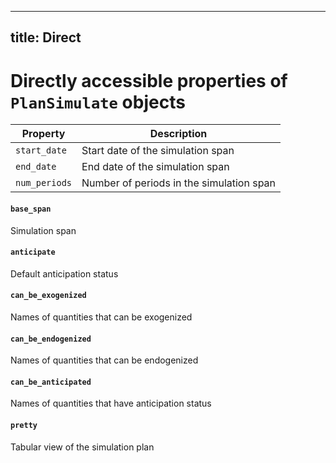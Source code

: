 


---
title: Direct
---

Directly accessible properties of `PlanSimulate` objects
=========================================================

Property | Description
---|---
`start_date` | Start date of the simulation span
`end_date` | End date of the simulation span
`num_periods` | Number of periods in the simulation span

#### `base_span` ####
Simulation span

#### `anticipate` ####
Default anticipation status

#### `can_be_exogenized` ####
Names of quantities that can be exogenized

#### `can_be_endogenized` ####
Names of quantities that can be endogenized

#### `can_be_anticipated` ####
Names of quantities that have anticipation status

#### `pretty` ####
Tabular view of the simulation plan


